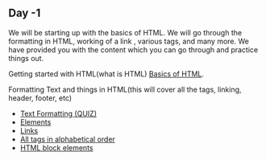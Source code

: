 <h2> Day -1 </h2>
We will be starting up with the basics of HTML. We will go through the formatting in HTML, working of a link , various tags, and many more. We have provided you with the content which you can go through and practice things out.

Getting started with HTML(what is HTML) [Basics of HTML](https://developer.mozilla.org/en-US/docs/Learn/HTML/Introduction_to_HTML/Getting_started).

Formatting Text and things in HTML(this will cover all the tags, linking, header, footer, etc)
<ul>

  <li> <a href="https://www.w3schools.com/html/html_formatting.asp">Text Formatting</a><a href ="https://quizizz.com/admin/quiz/5b8c96fb1ab47c00192aff7a/html-formatting-text" >  (QUIZ)</a></li>
  <li><a href="https://www.w3schools.com/html/html_elements.asp"> Elements</a> </li>
  <li><a href ="https://www.w3schools.com/html/html_links.asp"> Links</a><br>
  <li><a href="https://www.w3schools.com/tags/default.asp"> All tags in alphabetical order </a></li>
  <li><a href ="https://www.tutorialspoint.com/html/html_blocks.htm"> HTML block elements </a> </li>
</ul>
